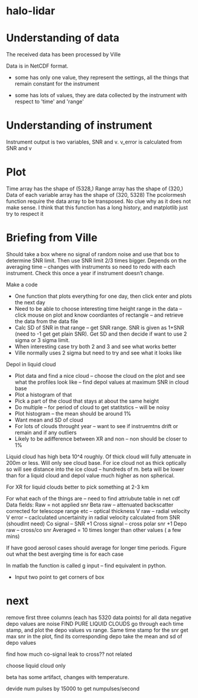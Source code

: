 # halo-lidar

# Understanding of data

The received data has been processed by Ville

Data is in NetCDF format.

- some has only one value, they represent the settings, all the things that remain constant for the instrument

- some has lots of values, they are data collected by the instrument with respect to 'time' and 'range'

# Understanding of instrument

Instrument output is two variables, SNR and v. v_error is calculated from SNR and v

# Plot

Time array has the shape of (5328,)
Range array has the shape of (320,)
Data of each variable array has the shape of (320, 5328)
The pcolormesh function require the data array to be transposed. No clue why as it does not make sense. I think that this function has a long history, and matplotlib just try to respect it

# Briefing from Ville

Should take a box where no signal of random noise and use that box to determine SNR limit. Then use SNR limit 2/3 times bigger.
Depends on the averaging time – changes with instruments so need to redo with each instrument.
Check this once a year if instrument doesn’t change.


Make a code
-	One function that plots everything for one day, then click enter and plots the next day
-	Need to be able to choose interesting time height range in the data – click mouse on plot and know coordiantes of rectangle – and retrieve the data from the data file
-	Calc SD of SNR in that range – get SNR range. SNR is given as 1+SNR (need to -1 get get plain SNR). Get SD and then decide if want to use 2 sigma or 3 sigma limit.
-	When interesting case try both 2 and 3 and see what works better
-	Ville normally uses 2 sigma but need to try and see what it looks like

Depol in liquid cloud
-	Plot data and find a nice cloud – choose the cloud on the plot and see what the profiles look like – find depol values at maximum SNR in cloud base
-	Plot a histogram of that
-	Pick a part of the cloud that stays at about the same height
-	Do multiple – for period of cloud to get statitstics – will be noisy
-	Plot histogram – the mean should be around 1%
-	Want mean and SD of cloud
-	For lots of clouds throught year – want to see if instruemtns drift or remain and if any outliers
-	Likely to be  adifference between XR and non – non should be closer to 1%


Liquid cloud has high beta 10^4 roughly. Of thick cloud will fully attenuate in 200m or less. Will only see cloud base.
For ice cloud not as thick optically so will see distance into the ice cloud – hundreds of m. beta will be lower than for a liquid cloud and depol value much higher as non spherical.

For XR for liquid clouds better to pick something at 2-3 km


For what each of the things are – need to find attriubute table in net cdf
Data fields:
Raw = not applied snr
Beta raw – attenuated backscatter corrected for telescope range etc – optical thickness
V raw – radial velocity
V error – caclculated uncertainity in radial velocity calculated from SNR (shoudlnt need)
Co signal – SNR +1
Cross  signal – cross polar snr +1
Depo raw – cross/co snr
Averaged = 10 times longer than other  values ( a few mins)


If have good aerosol cases should average for longer time periods. Figure out what the best averging time is for each case


In matlab the function is called g input – find equivalent in python.
-	Input two point to get corners of box


# next
remove first three columns (each has 5320 data points) for all data
negative depo values are noise
FIND PURE LIQUID CLOUDS
go through each time stamp, and plot the depo values vs range. Same time stamp for the snr
get max snr in the plot, find its corresponding depo
take the mean and sd of depo values


find how much co-signal leak to cross?? not related

choose liquid cloud only

beta has some artifact, changes with temperature.

devide num pulses by 15000 to get numpulses/second
